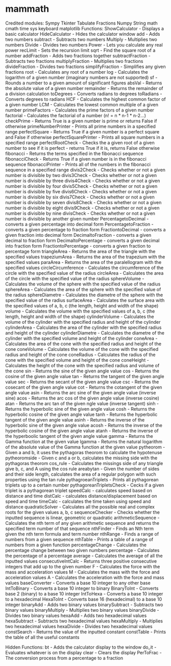 # mammath

Credited modules:
	Sympy
	Tkinter
	Tabulate
	Fractions
	Numpy 
	String
	math
	cmath
	time
	sys
	keyboard
	matplotlib
Functions:
	ShowCalculator - Displays a basic calculator
	HideCalculator - Hides the calculator window
	add - Adds two numbers
	subtract - Subtracts two numbers
	Multiply - Multiplies two numbers
	Divide - Divides two numbers
	Power - Lets you calculate any real power
	recLimit - Sets the recursion limit 
	sqrt - Find the square root of a number
	addFraction - Adds two fractions together
	subtractFraction - Subtracts two fractions 
	multiplyFraction - Multiplies two fractions
	divideFraction - Divides two fractions
	simplifyFraction - Simplifies any given fractions
	root - Calculates any root of a number
	log - Calculates the logarithm of a given number (imaginary numbers are not supported)
	sf - Rounds a number to a given amount of significant figures
	absVal - Returns the absolute value of a given number
	remainder - Returns the remainder of a division calculation
	toDegrees - Converts radians to degrees
	toRadians - Converts degrees to radians
	HCF - Calculates the highest common factor of a given number
	LCM - Calculates the lowest common multiple of a given number
	primeFactors - Calculates the prime factors of a given number
	factorial - Calculates the factorial of a number (n! = n * n-1 * n-2...)
	checkPrime - Returns True is a given number is prime or returns False if otherwise
	primeNumberPrinter - Prints all prime numbers in a specified range
	perfectSquare - Returns True if a given number is a perfect square and False if otherwise
	perfectSquarePrinter - Prints all square numbers in a specified range
	perfectRootCheck - Checks the a given root of a given number to see if it is perfect - returns True if it is, returns False otherwise
	fibonacci - Returns the terms specified in the fibonacci sequence
	fibonacciCheck - Returns True if a given number is in the fibonacci sequence
	fibonacciPrinter - Prints all of the numbers in the fibonacci sequence in a specified range
	divis2Check - Checks whether or not a given number is divisible by two
	divis3Check - Checks whether or not a given number is divisible by three
	divis4Check - Checks whether or not a given number is divisible by four
	divis5Check - Checks whether or not a given number is divisible by five
	divis6Check - Checks whether or not a given number is divisible by six
	divis7Check - Checks whether or not a given number is divisible by seven
	divis8Check - Checks whether or not a given number is divisible by eight
	divis9Check - Checks whether or not a given number is divisible by nine
	divisCheck - Checks whether or not a given number is divisible by another given number
	PercentagetoDecimal - converts a given percentage into decimal form
	PercentagetoFraction - converts a given percentage to fraction form
	FractiontoDecimal - converts a given fraction into decimal form
	DecimaltoFraction - converts a given decimal to fraction form
	DecimaltoPercentage - converts a given decimal into fraction form
	FractiontoPercentage - converts a given fraction to percentage form
	triangleArea - Returns the area of the triangle with the specified values
	trapeziumArea - Returns the area of the trapezium with the specified values
	paraArea - Returns the area of the paralellogram with the specified values
	circleCircumference - Calculates the circumference of the circle with the specified value of the radius
	circleArea - Calculates the area of the circle with the specified value of the radius
	sphereVolume - Calculates the volume of the sphere with the specified value of the radius
	sphereArea - Calculates the area of the sphere with the specified value of the radius
	sphereDiametre - Calculates the diametre of the sphere with the specified value of the radius
	surfaceArea - Calculates the surface area with the specified values of a, b, c (the length, height and width of the shape)
	volume - Calculates the volume with the specified values of a, b, c (the length, height and width of the shape)
	cylinderVolume - Calculates the volume of the cylinder with the specified radius and height of the cylinder
	cylinderArea - Calculates the area of the cylinder with the specified radius and height of the cylinder
	cylinderDiametre - Calculates the diametre of the cylinder with the specified volume and height of the cylinder
	coneArea - Calculates the area of the cone with the specified radius and height of the cone
	coneVolume - Calculates the volume of the cone with the specified radius and height of the cone
	coneRadius - Calculates the radius of the cone with the specified volume and height of the cone
	coneHeight - Calculates the height of the cone with the specified radius and volume of the cone
	sin - Returns the sine of the given angle value 
	cos - Returns the cosine of the given angle value
	tan - Returns the tangent of the given angle value
	sec - Returns the secant of the given angle value
	csc - Returns the cosecant of the given angle value
	cot - Returns the cotangent of the given angle value
	asin - Returns the arc sine of the given angle value (inverse sine)
	acos - Returns the arc cos of the given angle value (inverse cosine)
	atan - Returns the arc tan of the given ngle value (inverse tangent)
	sinh - Returns the hyperbolic sine of the given angle value
	cosh - Returns the hyperbolic cosine of the given angle value
	tanh - Returns the hyperbolic tangent of the given angle value
	asinh - Returns the inverse of the hyperbolic sine of the given angle value
	acosh - Returns the inverse of the hyperbolic cosine of the given angle value
	atanh - Returns the inverse of the hyperboolic tangent of the given angle value
	gamma - Returns the Gamma function at the given value
	lgamma - Returns the natural logarithm of the absolute value of the Gamma function at the given value
	pytheorom - Given a and b, it uses the pythagoras theorom to calculate the hypotenuse
	pytheoromside - Given c and a or b, calculates the missing side with the pythagoras theorom
	cos_rule - Calculates the missings side of any triangle give b, c, and A using the cos rule
	areabytan - Given the number of sides and their side length, calculates the area of a regular polygon with such properties using the tan rule
	pythagroeanTriplets - Prints all pythagorean triplets up to a certain number
	pythagoreanTripletsCheck - Cecks if a given triplet is a pythagorean triplet
	speedCalc - calculates speed based on distance and time
	distCalc - calculates distance/displacement based on speed and time
	timeCalc - calculates the time taken using speed and distance
	quadraticSolver - Calculates all the possible real and complex roots for the given values a, b, c
	sequenceChecker - Checks whether the inputted sequence is linear, geometric or quadratic
	arithmeticSequence - Calculates the nth term of any given arithmetic sequence and returns the specified term number of that sequence
	nthFinder - Finds an Nth term given the nth term formula and term number
	nthRange - Finds a range of numbers from a given sequence
	nthTable - Prints a table of a range of numbers from a given function
	percentageChange - Calculates the percentage change between two given numbers
	percentage - Calculates the percentage of a percentage
	average - Calculates the average of all the inputted values
	consecutiveIntCalc - Returns three positive consecutive integers that add up to the given number
	F - Calculates the force with the mass and acceleration values
	M - Calculates the mass with the force and acceleration values
	A - Calculates the acceleration with the force and mass values
	baseConverter - Converts a base 10 integer to any other base
	IntToBinary - Converts a base 10 integer to binary
	BinaryToInt - Converts base 2 (binary) to a base 10 integer
	IntToHexa - Converts a base 10 integer to a hexadecimal
	HexaToInt - Converts base 16 (hexadecimal) to a base 10 integer
	binaryAdd - Adds two binary values
	binarySubtract - Subtracts two binary values
	binaryMultiply - Multiplies two binary values
	binaryDivide - Divides two binary values
	hexaAdd - Adds two hexadecimal values
	hexaSubtract - Subtracts two hexadecimal values
	hexaMultiply - Multiplies two hexadecimal values
	hexaDivide - Divides two hexadecimal values
	constSearch - Returns the value of the inputted constant
	constTable - Prints the table of all the useful constants
	
Hidden Functions:
	bt - Adds the calculator display to the window
	do_it - Evaluates whatever is on the display
	clear - Clears the display
	PerToFrac - The conversion process from a percentage to a fraction
	